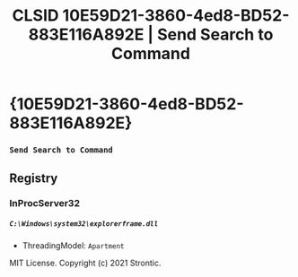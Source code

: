 ﻿---
title: "CLSID 10E59D21-3860-4ed8-BD52-883E116A892E | Send Search to Command"
excerpt: What is COM-Object CLSID 10E59D21-3860-4ed8-BD52-883E116A892E?
---

# {10E59D21-3860-4ed8-BD52-883E116A892E}

### `Send Search to Command`

## Registry


### InProcServer32

##### `C:\Windows\system32\explorerframe.dll`
* ThreadingModel: `Apartment`

MIT License. Copyright (c) 2021 Strontic.


